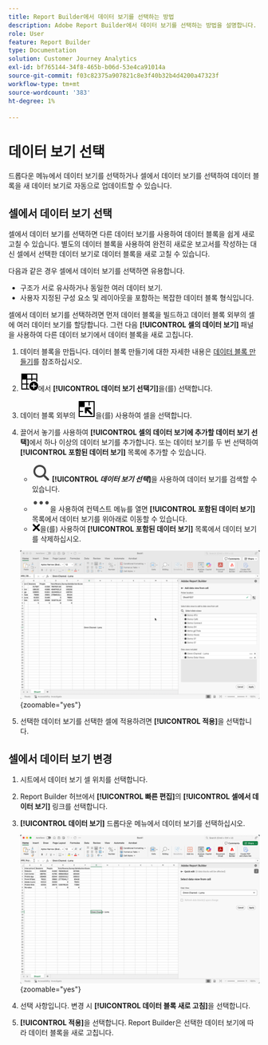 ```yaml
---
title: Report Builder에서 데이터 보기를 선택하는 방법
description: Adobe Report Builder에서 데이터 보기를 선택하는 방법을 설명합니다.
role: User
feature: Report Builder
type: Documentation
solution: Customer Journey Analytics
exl-id: bf765144-34f8-465b-b06d-53e4ca91014a
source-git-commit: f03c82375a907821c8e3f40b32b4d4200a47323f
workflow-type: tm+mt
source-wordcount: '383'
ht-degree: 1%

---
```


# 데이터 보기 선택

드롭다운 메뉴에서 데이터 보기를 선택하거나 셀에서 데이터 보기를 선택하여 데이터 블록을 새 데이터 보기로 자동으로 업데이트할 수 있습니다.

## 셀에서 데이터 보기 선택

셀에서 데이터 보기를 선택하면 다른 데이터 보기를 사용하여 데이터 블록을 쉽게 새로 고칠 수 있습니다. 별도의 데이터 블록을 사용하여 완전히 새로운 보고서를 작성하는 대신 셀에서 선택한 데이터 보기로 데이터 블록을 새로 고칠 수 있습니다.

다음과 같은 경우 셀에서 데이터 보기를 선택하면 유용합니다.

* 구조가 서로 유사하거나 동일한 여러 데이터 보기.
* 사용자 지정된 구성 요소 및 레이아웃을 포함하는 복잡한 데이터 블록 형식입니다.

셀에서 데이터 보기를 선택하려면 먼저 데이터 블록을 빌드하고 데이터 블록 외부의 셀에 여러 데이터 보기를 할당합니다. 그런 다음 **[!UICONTROL 셀의 데이터 보기]** 패널을 사용하여 다른 데이터 보기에서 데이터 블록을 새로 고칩니다.

1. 데이터 블록을 만듭니다. 데이터 블록 만들기에 대한 자세한 내용은 [데이터 블록 만들기](/help/report-builder/create-a-data-block.md)를 참조하십시오.

1. ![데이터 보기](/help/assets/icons/DataViewSelector.svg)에서 **[!UICONTROL 데이터 보기 선택기]**&#x200B;을(를) 선택합니다.

1. 데이터 블록 외부의 ![DataBlockSelector](/help/assets/icons/DataBlockSelector.svg)을(를) 사용하여 셀을 선택합니다.

1. 끌어서 놓기를 사용하여 **[!UICONTROL 셀의 데이터 보기에 추가할 데이터 보기 선택]**&#x200B;에서 하나 이상의 데이터 보기를 추가합니다. 또는 데이터 보기를 두 번 선택하여 **[!UICONTROL 포함된 데이터 보기]** 목록에 추가할 수 있습니다.

   * ![검색](/help/assets/icons/Search.svg) **[!UICONTROL _데이터 보기 선택_]**&#x200B;을 사용하여 데이터 보기를 검색할 수 있습니다.
   * ![MoreSmall](/help/assets/icons/MoreSmall.svg)을 사용하여 컨텍스트 메뉴를 열면 **[!UICONTROL 포함된 데이터 보기]** 목록에서 데이터 보기를 위아래로 이동할 수 있습니다.
   * ![CrossSize75](/help/assets/icons/CrossSize75.svg)을(를) 사용하여 **[!UICONTROL 포함된 데이터 보기]** 목록에서 데이터 보기를 삭제하십시오.

   ![셀에서 데이터 보기 선택](assets/dataviews-from-a-cell.png){zoomable="yes"}

1. 선택한 데이터 보기를 선택한 셀에 적용하려면 **[!UICONTROL 적용]**&#x200B;을 선택합니다.


## 셀에서 데이터 보기 변경

1. 시트에서 데이터 보기 셀 위치를 선택합니다.
1. Report Builder 허브에서 **[!UICONTROL 빠른 편집]**&#x200B;의 **[!UICONTROL 셀에서 데이터 보기]** 링크를 선택합니다.
1. **[!UICONTROL 데이터 보기]** 드롭다운 메뉴에서 데이터 보기를 선택하십시오.

   ![셀에서 데이터 보기 변경](assets/change-data-view-from-cell.png){zoomable="yes"}
1. 선택 사항입니다. 변경 시 **[!UICONTROL 데이터 블록 새로 고침]**&#x200B;을 선택합니다.

1. **[!UICONTROL 적용]**&#x200B;을 선택합니다. Report Builder은 선택한 데이터 보기에 따라 데이터 블록을 새로 고칩니다.
